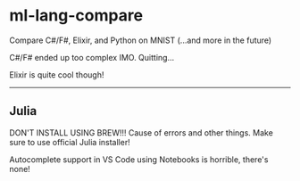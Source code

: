 # ml-lang-compare
Compare C#/F#, Elixir, and Python on MNIST (...and more in the future)

C#/F# ended up too complex IMO. Quitting...

Elixir is quite cool though!

---

## Julia

DON'T INSTALL USING BREW!!! Cause of errors and other things. Make sure to use official Julia installer!

Autocomplete support in VS Code using Notebooks is horrible, there's none!
